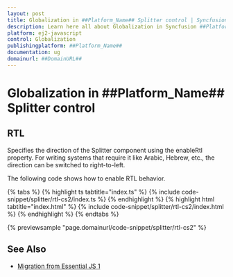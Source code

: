 ```yaml
---
layout: post
title: Globalization in ##Platform_Name## Splitter control | Syncfusion
description: Learn here all about Globalization in Syncfusion ##Platform_Name## Splitter control of Syncfusion Essential JS 2 and more.
platform: ej2-javascript
control: Globalization 
publishingplatform: ##Platform_Name##
documentation: ug
domainurl: ##DomainURL##
---
```


# Globalization in ##Platform_Name## Splitter control

## RTL

Specifies the direction of the Splitter component using the enableRtl property. For writing systems that require it like Arabic, Hebrew, etc., the direction can be switched to right-to-left.

The following code shows how to enable RTL behavior.

{% tabs %}
{% highlight ts tabtitle="index.ts" %}
{% include code-snippet/splitter/rtl-cs2/index.ts %}
{% endhighlight %}
{% highlight html tabtitle="index.html" %}
{% include code-snippet/splitter/rtl-cs2/index.html %}
{% endhighlight %}
{% endtabs %}
          
{% previewsample "page.domainurl/code-snippet/splitter/rtl-cs2" %}

## See Also

* [Migration from Essential JS 1](./ej1-api-migration)
